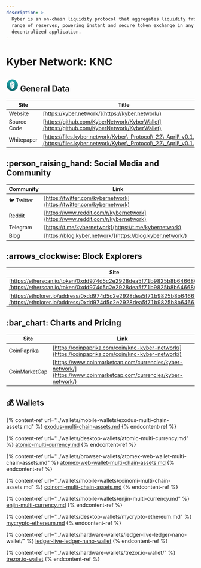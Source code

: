 ```yaml
---
description: >-
  Kyber is an on-chain liquidity protocol that aggregates liquidity from a wide
  range of reserves, powering instant and secure token exchange in any
  decentralized application.
---
```


# Kyber Network: KNC

## <img src="../.gitbook/assets/knc.png" alt="" data-size="original"> General Data

| Site        | Title                                                                                                                                |
| ----------- | ------------------------------------------------------------------------------------------------------------------------------------ |
| Website     | [https://kyber.network/](https://kyber.network/)                                                                                     |
| Source Code | [https://github.com/KyberNetwork/KyberWallet](https://github.com/KyberNetwork/KyberWallet)                                           |
| Whitepaper  | [https://files.kyber.network/Kyber\_Protocol\_22\_April\_v0.1.pdf](https://files.kyber.network/Kyber\_Protocol\_22\_April\_v0.1.pdf) |

## :person\_raising\_hand: Social Media and Community

| Community      | Link                                                                           |
| -------------- | ------------------------------------------------------------------------------ |
| :bird: Twitter | [https://twitter.com/kybernetwork](https://twitter.com/kybernetwork)           |
| Reddit         | [https://www.reddit.com/r/kybernetwork](https://www.reddit.com/r/kybernetwork) |
| Telegram       | [https://t.me/kybernetwork](https://t.me/kybernetwork)                         |
| Blog           | [https://blog.kyber.network/](https://blog.kyber.network/)                     |

## :arrows\_clockwise: Block Explorers

| Site                                                                                                                                               |
| -------------------------------------------------------------------------------------------------------------------------------------------------- |
| [https://etherscan.io/token/0xdd974d5c2e2928dea5f71b9825b8b646686bd200](https://etherscan.io/token/0xdd974d5c2e2928dea5f71b9825b8b646686bd200)     |
| [https://ethplorer.io/address/0xdd974d5c2e2928dea5f71b9825b8b646686bd200](https://ethplorer.io/address/0xdd974d5c2e2928dea5f71b9825b8b646686bd200) |

## :bar\_chart: Charts and Pricing

| Site          | Link                                                                                                               |
| ------------- | ------------------------------------------------------------------------------------------------------------------ |
| CoinPaprika   | [https://coinpaprika.com/coin/knc-kyber-network/](https://coinpaprika.com/coin/knc-kyber-network/)                 |
| CoinMarketCap | [https://www.coinmarketcap.com/currencies/kyber-network/](https://www.coinmarketcap.com/currencies/kyber-network/) |

## :moneybag: Wallets

{% content-ref url="../wallets/mobile-wallets/exodus-multi-chain-assets.md" %}
[exodus-multi-chain-assets.md](../wallets/mobile-wallets/exodus-multi-chain-assets.md)
{% endcontent-ref %}

{% content-ref url="../wallets/desktop-wallets/atomic-multi-currency.md" %}
[atomic-multi-currency.md](../wallets/desktop-wallets/atomic-multi-currency.md)
{% endcontent-ref %}

{% content-ref url="../wallets/browser-wallets/atomex-web-wallet-multi-chain-assets.md" %}
[atomex-web-wallet-multi-chain-assets.md](../wallets/browser-wallets/atomex-web-wallet-multi-chain-assets.md)
{% endcontent-ref %}

{% content-ref url="../wallets/mobile-wallets/coinomi-multi-chain-assets.md" %}
[coinomi-multi-chain-assets.md](../wallets/mobile-wallets/coinomi-multi-chain-assets.md)
{% endcontent-ref %}

{% content-ref url="../wallets/mobile-wallets/enjin-multi-currency.md" %}
[enjin-multi-currency.md](../wallets/mobile-wallets/enjin-multi-currency.md)
{% endcontent-ref %}

{% content-ref url="../wallets/desktop-wallets/mycrypto-ethereum.md" %}
[mycrypto-ethereum.md](../wallets/desktop-wallets/mycrypto-ethereum.md)
{% endcontent-ref %}

{% content-ref url="../wallets/hardware-wallets/ledger-live-ledger-nano-wallet/" %}
[ledger-live-ledger-nano-wallet](../wallets/hardware-wallets/ledger-live-ledger-nano-wallet/)
{% endcontent-ref %}

{% content-ref url="../wallets/hardware-wallets/trezor.io-wallet/" %}
[trezor.io-wallet](../wallets/hardware-wallets/trezor.io-wallet/)
{% endcontent-ref %}
